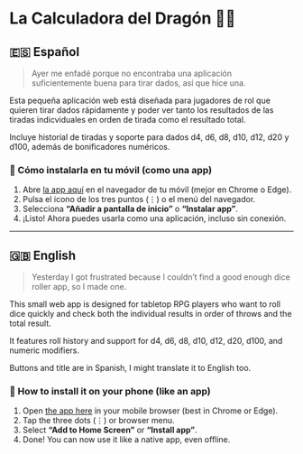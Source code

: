 # La Calculadora del Dragón 🎲🔥

## 🇪🇸 Español

> Ayer me enfadé porque no encontraba una aplicación suficientemente buena para tirar dados, así que hice una.

Esta pequeña aplicación web está diseñada para jugadores de rol que quieren tirar dados rápidamente y poder ver tanto los resultados de las tiradas indicviduales en orden de tirada como el resultado total.

Incluye historial de tiradas y soporte para dados d4, d6, d8, d10, d12, d20 y d100, además de bonificadores numéricos.

### 📲 Cómo instalarla en tu móvil (como una app)

1. Abre [la app aquí](https://jorgepulgar.github.io/dice-calculator) en el navegador de tu móvil (mejor en Chrome o Edge).
2. Pulsa el icono de los tres puntos (⋮) o el menú del navegador.
3. Selecciona **“Añadir a pantalla de inicio”** o **“Instalar app”**.
4. ¡Listo! Ahora puedes usarla como una aplicación, incluso sin conexión.

---

## 🇬🇧 English

> Yesterday I got frustrated because I couldn’t find a good enough dice roller app, so I made one.

This small web app is designed for tabletop RPG players who want to roll dice quickly and check both the individual results in order of throws and the total result. 

It features roll history and support for d4, d6, d8, d10, d12, d20, d100, and numeric modifiers.

Buttons and title are in Spanish, I might translate it to English too.

### 📲 How to install it on your phone (like an app)

1. Open [the app here](https://jorgepulgar.github.io/dice-calculator) in your mobile browser (best in Chrome or Edge).
2. Tap the three dots (⋮) or browser menu.
3. Select **“Add to Home Screen”** or **“Install app”**.
4. Done! You can now use it like a native app, even offline.
